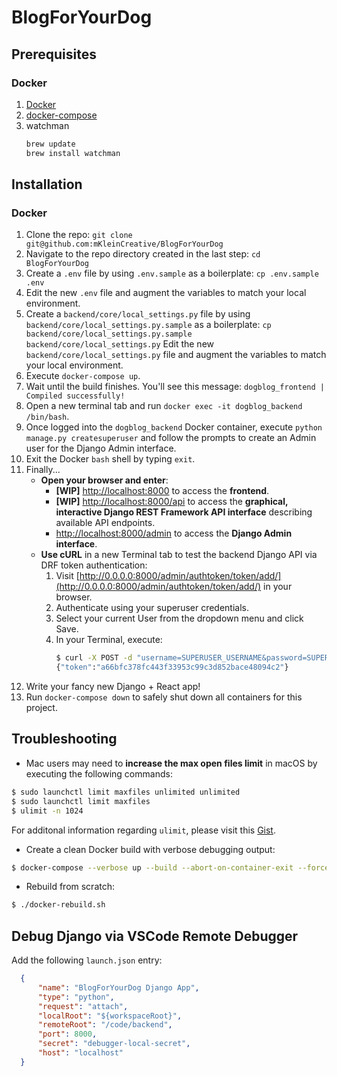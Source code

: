# BlogForYourDog

## Prerequisites

### Docker

1. [Docker](https://docker.com)
1. [docker-compose](https://docs.docker.com/compose/install/#prerequisites)
1. watchman
    ```bash
    brew update
    brew install watchman
    ```

## Installation

### Docker

1. Clone the repo: `git clone git@github.com:mKleinCreative/BlogForYourDog`
1. Navigate to the repo directory created in the last step: `cd BlogForYourDog`
1. Create a `.env` file by using `.env.sample` as a boilerplate: `cp .env.sample .env`
1. Edit the new `.env` file and augment the variables to match your local environment.
1. Create a `backend/core/local_settings.py` file by using `backend/core/local_settings.py.sample` as a boilerplate: `cp backend/core/local_settings.py.sample backend/core/local_settings.py` Edit the new `backend/core/local_settings.py` file and augment the variables to match your local environment.
1. Execute `docker-compose up`.
1. Wait until the build finishes. You'll see this message: `dogblog_frontend | Compiled successfully!`
1. Open a new terminal tab and run `docker exec -it dogblog_backend /bin/bash`.
1. Once logged into the `dogblog_backend` Docker container, execute `python manage.py createsuperuser` and follow the prompts to create an Admin user for the Django Admin interface.
1. Exit the Docker `bash` shell by typing `exit`.
1. Finally...
    * **Open your browser and enter**:
        * **[WIP]** [http://localhost:8000](http://localhost:8000) to access the **frontend**.
        * **[WIP]** [http://localhost:8000/api](http://localhost:8000/api) to access the **graphical, interactive Django REST Framework API interface** describing available API endpoints.
        * [http://localhost:8000/admin](http://localhost:8000/admin) to access the **Django Admin interface**.
    * **Use cURL** in a new Terminal tab to test the backend Django API via DRF token authentication:
        1. Visit [http://0.0.0.0:8000/admin/authtoken/token/add/](http://0.0.0.0:8000/admin/authtoken/token/add/) in your browser.
        1. Authenticate using your superuser credentials.
        1. Select your current User from the dropdown menu and click Save.
        1. In your Terminal, execute:
            ```bash
            $ curl -X POST -d "username=SUPERUSER_USERNAME&password=SUPERUSER_PASSWORD" http://localhost:8000/api/v1/auth/`
            {"token":"a66bfc378fc443f33953c99c3d852bace48094c2"}
            ```
1. Write your fancy new Django + React app!
1. Run `docker-compose down` to safely shut down all containers for this project.

## Troubleshooting

* Mac users may need to **increase the max open files limit** in macOS by executing the following commands:

```bash
$ sudo launchctl limit maxfiles unlimited unlimited
$ sudo launchctl limit maxfiles
$ ulimit -n 1024
```

For additonal information regarding `ulimit`, please visit this [Gist](https://gist.github.com/vgoma/4d33c2937447afd2fb9ae2ef781761f9).

* Create a clean Docker build with verbose debugging output:

```bash
$ docker-compose --verbose up --build --abort-on-container-exit --force-recreate
```

* Rebuild from scratch:

```bash
$ ./docker-rebuild.sh
```

## Debug Django via VSCode Remote Debugger

Add the following `launch.json` entry:

```json
  {
      "name": "BlogForYourDog Django App",
      "type": "python",
      "request": "attach",
      "localRoot": "${workspaceRoot}",
      "remoteRoot": "/code/backend",
      "port": 8000,
      "secret": "debugger-local-secret",
      "host": "localhost"
  }
```
